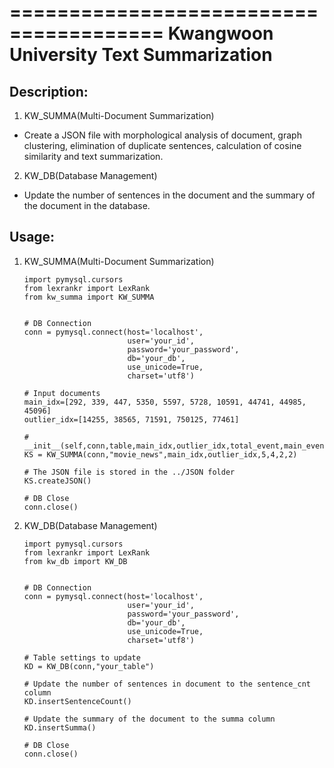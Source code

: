 =======================================
Kwangwoon University Text Summarization
=======================================

Description:
-----------

 1. KW_SUMMA(Multi-Document Summarization)

  - Create a JSON file with morphological analysis of document, graph clustering, elimination of
    duplicate sentences, calculation of cosine similarity and text summarization. 
 
 2. KW_DB(Database Management)

  - Update the number of sentences in the document and the summary of the document in the database.
 
Usage:
-----
   
 1. KW_SUMMA(Multi-Document Summarization)

    ``````````````````````````````````````
    import pymysql.cursors
    from lexrankr import LexRank
    from kw_summa import KW_SUMMA
    
 
    # DB Connection
    conn = pymysql.connect(host='localhost',
                           user='your_id', 
                           password='your_password',
                           db='your_db', 
                           use_unicode=True,
                           charset='utf8')   

    # Input documents
    main_idx=[292, 339, 447, 5350, 5597, 5728, 10591, 44741, 44985, 45096]
    outlier_idx=[14255, 38565, 71591, 750125, 77461]
    
    # __init__(self,conn,table,main_idx,outlier_idx,total_event,main_event,summa_count,tag_count):
    KS = KW_SUMMA(conn,"movie_news",main_idx,outlier_idx,5,4,2,2)
    
    # The JSON file is stored in the ../JSON folder
    KS.createJSON()
    
    # DB Close
    conn.close()

    ``````````````````````````````````````
 
 2. KW_DB(Database Management)

    ``````````````````````````````````````
    import pymysql.cursors
    from lexrankr import LexRank
    from kw_db import KW_DB
    
 
    # DB Connection
    conn = pymysql.connect(host='localhost',
                           user='your_id', 
                           password='your_password',
                           db='your_db', 
                           use_unicode=True,
                           charset='utf8')   
  
    # Table settings to update
    KD = KW_DB(conn,"your_table")

    # Update the number of sentences in document to the sentence_cnt column
    KD.insertSentenceCount()
    
    # Update the summary of the document to the summa column
    KD.insertSumma()

    # DB Close
    conn.close()

    ``````````````````````````````````````

